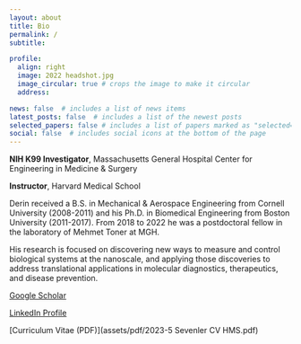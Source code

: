 ```yaml
---
layout: about
title: Bio
permalink: /
subtitle: 

profile:
  align: right
  image: 2022 headshot.jpg
  image_circular: true # crops the image to make it circular
  address: 

news: false  # includes a list of news items
latest_posts: false  # includes a list of the newest posts
selected_papers: false # includes a list of papers marked as "selected={true}"
social: false  # includes social icons at the bottom of the page
---
```


**NIH K99 Investigator**, Massachusetts General Hospital Center for Engineering in Medicine & Surgery

**Instructor**, Harvard Medical School

Derin received a B.S. in Mechanical & Aerospace Engineering from Cornell University (2008-2011) and his Ph.D. in Biomedical Engineering from Boston University (2011-2017). From 2018 to 2022 he was a postdoctoral fellow in the laboratory of Mehmet Toner at MGH.

His research is focused on discovering new ways to measure and control biological systems at the nanoscale, and applying those discoveries to address translational applications in molecular diagnostics, therapeutics, and disease prevention.

[Google Scholar](https://scholar.google.com/citations?user=2QAce2gAAAAJ&hl=en)

[LinkedIn Profile](https://linkedin.com/in/derin-sevenler)

[Curriculum Vitae (PDF)](assets/pdf/2023-5 Sevenler CV HMS.pdf)


<!-- - 2008-2011: BS, Mechanical & Aerospace Engineering, Cornell University (Advisor: [Lawrence Bonassar](https://www.mae.cornell.edu/faculty-directory/lawrence-bonassar))
- 2011-2017: PhD, Biomedical Engineering, Boston University (Advisor: [M. Selim Unlu](https://www.bu.edu/eng/profile/selim-unlu/))
- 2018-2022: Postdoc, Massachusetts General Hospital (Advisor: [Mehmet Toner](https://www.massgeneral.org/surgery/cems/faculty-and-staff/mehmet-toner)) -->
